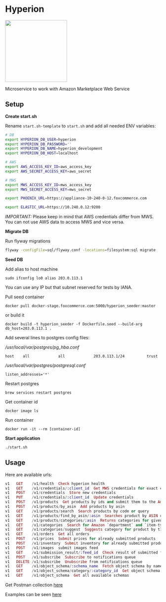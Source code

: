 # Hyperion

<img src="https://s-media-cache-ak0.pinimg.com/564x/89/85/6a/89856a96ee7c0ac941fcd76aeb369008.jpg" width="200"/>

Microservice to work with Amazon Marketplace Web Service

## Setup

**Create start.sh**

Rename `start.sh-template` to `start.sh` and add all needed ENV variables:

```bash
# DB
export HYPERION_DB_USER=hyperion
export HYPERION_DB_PASSWORD=''
export HYPERION_DB_NAME=hyperion_development
export HYPERION_DB_HOST=localhost

# AWS
export AWS_ACCESS_KEY_ID=aws_access_key
export AWS_SECRET_ACCESS_KEY=aws_secret

# MWS
export MWS_ACCESS_KEY_ID=mws_access_key
export MWS_SECRET_ACCESS_KEY=mws_secret

export PHOENIX_URL=https://appliance-10-240-0-12.foxcommerce.com

export ELASTIC_URL=https://10.240.0.12:9200

```

_IMPORTANT:_ Please keep in mind that AWS credentials differ from MWS. You can not use AWS data to access MWS and vice versa.

**Migrate DB**

Run flyway migrations

```bash
flyway -configFile=sql/flyway.conf -locations=filesystem:sql migrate
```

**Seed DB**

Add alias to host machine

```
sudo ifconfig lo0 alias 203.0.113.1
```

You can use any IP but that subnet reserved for tests by IANA.


Pull seed container

```
docker pull docker-stage.foxcommerce.com:5000/hyperion_seeder:master
```

or build it

```
docker build -t hyperion_seeder -f Dockerfile.seed --build-arg db_host=203.0.113.1 .
```

Add several lines to postgres config files:

*/usr/local/var/postgres/pg_hba.conf*

```
host    all             all             203.0.113.1/24          trust
```

*/usr/local/var/postgres/postgresql.conf*

```
listen_addresses='*'
```

Restart postgres

```
brew services restart postgres
```

Get container id

```
docker image ls
```

Run container

```
docker run -it --rm [container-id]
```

**Start application**

```bash
./start.sh
```


## Usage

Here are available urls:

```elixir
v1   GET    /v1/health  Check hyperion health
v1   GET    /v1/credentials/:client_id  Get MWS credentials for exact client
v1   POST   /v1/credentials  Store new credentials
v1   PUT    /v1/credentials/:client_id  Update credentials
v1   POST   /v1/products  Get products by ids and submit them to the Amazon MWS
v1   POST   /v1/products/by_asin  Add products by asin
v1   GET    /v1/products/search  Search products by code or query
v1   GET    /v1/products/find_by_asin/:asin  Searches product by ASIN code
v1   GET    /v1/products/categories/:asin  Returns categories for given asin
v1   GET    /v1/categories  Search for Amazon `department` and `item-type' by `node_path'
v1   GET    /v1/categories/suggest  Suggests category for product by title
v1   GET    /v1/orders  Get all orders
v1   POST   /v1/prices  Submit prices for already submitted products
v1   POST   /v1/inventory  Submit inventory for already submitted products
v1   POST   /v1/images  submit images feed
v1   GET    /v1/submission_result/:feed_id  Check result of submitted feed
v1   POST   /v1/subscribe  Subscribe to notifications queue
v1   DELETE /v1/subscribe  Unubscribe from notifications queue
v1   GET    /v1/object_schema/:schema_name  Fetch object schema by name
v1   GET    /v1/object_schema/category/:category_id  Get object schema by amazon category id
v1   GET    /v1/object_schema  Get all available schemas
```

Get Postman collection [here](https://www.getpostman.com/collections/effaaa57089a01898f14)

Examples can be seen [here](https://github.com/FoxComm/highlander/tree/master/engineering-wiki/hyperion)
